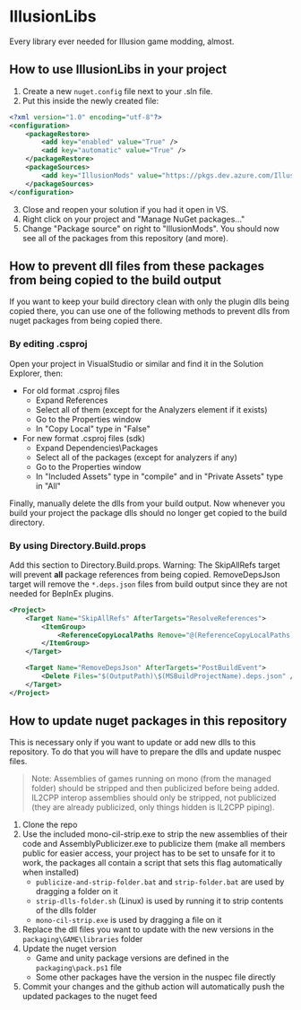 # IllusionLibs
Every library ever needed for Illusion game modding, almost.

## How to use IllusionLibs in your project
1. Create a new `nuget.config` file next to your .sln file.
2. Put this inside the newly created file:
```xml
<?xml version="1.0" encoding="utf-8"?>
<configuration>
    <packageRestore>
        <add key="enabled" value="True" />
        <add key="automatic" value="True" />
    </packageRestore>
    <packageSources>
        <add key="IllusionMods" value="https://pkgs.dev.azure.com/IllusionMods/Nuget/_packaging/IllusionMods/nuget/v3/index.json" />
    </packageSources>
</configuration>
```
3. Close and reopen your solution if you had it open in VS.
4. Right click on your project and "Manage NuGet packages..."
5. Change "Package source" on right to "IllusionMods". You should now see all of the packages from this repository (and more).

## How to prevent dll files from these packages from being copied to the build output
If you want to keep your build directory clean with only the plugin dlls being copied there, you can use one of the following methods to prevent dlls from nuget packages from being copied there.

### By editing .csproj
Open your project in VisualStudio or similar and find it in the Solution Explorer, then:

- For old format .csproj files
    - Expand References
    - Select all of them (except for the Analyzers element if it exists)
    - Go to the Properties window
    - In "Copy Local" type in "False"
- For new format .csproj files (sdk)
    - Expand Dependencies\Packages
    - Select all of the packages (except for analyzers if any)
    - Go to the Properties window
    - In "Included Assets" type in "compile" and in "Private Assets" type in "All"

Finally, manually delete the dlls from your build output. Now whenever you build your project the package dlls should no longer get copied to the build directory.

### By using Directory.Build.props
Add this section to Directory.Build.props. Warning: The SkipAllRefs target will prevent **all** package references from being copied. RemoveDepsJson target will remove the `*.deps.json` files from build output since they are not needed for BepInEx plugins.
```xml
<Project>
	<Target Name="SkipAllRefs" AfterTargets="ResolveReferences">
		<ItemGroup>
			<ReferenceCopyLocalPaths Remove="@(ReferenceCopyLocalPaths)" />
		</ItemGroup>
	</Target>

	<Target Name="RemoveDepsJson" AfterTargets="PostBuildEvent">
		<Delete Files="$(OutputPath)\$(MSBuildProjectName).deps.json" />
	</Target>
</Project>
```

## How to update nuget packages in this repository
This is necessary only if you want to update or add new dlls to this repository. To do that you will have to prepare the dlls and update nuspec files.

> Note: Assemblies of games running on mono (from the managed folder) should be stripped and then publicized before being added. IL2CPP interop assemblies should only be stripped, not publicized (they are already publicized, only things hidden is IL2CPP piping).

1. Clone the repo
2. Use the included mono-cil-strip.exe to strip the new assemblies of their code and AssemblyPublicizer.exe to publicize them (make all members public for easier access, your project has to be set to unsafe for it to work, the packages all contain a script that sets this flag automatically when installed)
   - `publicize-and-strip-folder.bat` and `strip-folder.bat` are used by dragging a folder on it
   - `strip-dlls-folder.sh` (Linux) is used by running it to strip contents of the dlls folder
   - `mono-cil-strip.exe` is used by dragging a file on it
3. Replace the dll files you want to update with the new versions in the `packaging\GAME\libraries` folder
4. Update the nuget version
   - Game and unity package versions are defined in the `packaging\pack.ps1` file
   - Some other packages have the version in the nuspec file directly
5. Commit your changes and the github action will automatically push the updated packages to the nuget feed
